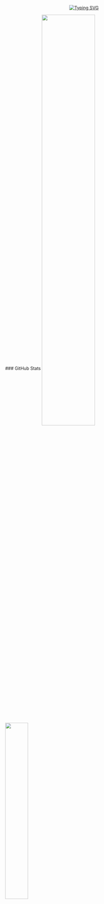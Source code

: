 <p align="center">
<a href="https://git.io/typing-svg"><img src="https://readme-typing-svg.demolab.com?font=Fira+Code&weight=600&size=24&duration=4000&pause=1000&color=40D6C0&center&vCenter=false&width=435&lines=Hello!+I+am+a+programmer!;%E4%BD%A0%E5%A5%BD%EF%BC%81%E6%88%91%E6%98%AF%E4%B8%80%E5%90%8D%E7%A8%8B%E5%BA%8F%E5%91%98%EF%BC%81;Welcome+to+my+Github+profile!;%E6%AC%A2%E8%BF%8E%E6%9D%A5%E5%88%B0%E6%88%91%E7%9A%84GitHub%E4%B8%BB%E9%A1%B5;Let's+explore+the+world+of+code+together!;%E8%AE%A9%E6%88%91%E4%BB%AC%E4%B8%80%E8%B5%B7%E6%8E%A2%E7%B4%A2%E4%BB%A3%E7%A0%81%E7%9A%84%E4%B8%96%E7%95%8C%EF%BC%81" alt="Typing SVG" /></a>
</p>
### GitHub Stats



<a href="https://github.com/JonathanLiang6">
  <img align="center" width="58%" src="https://github-readme-stats.vercel.app/api?username=JonathanLiang6&hide=prs&count_private=true&show_icons=true&theme=transparent&title_color=008B45&icon_color=00CD66&text_color=c1ffc1&text_bold=true" /></a><a href="https://github.com/JonathanLiang6">
  <img align="center" width="38%" src="https://github-readme-stats.vercel.app/api/top-langs/?username=JonathanLiang6&layout=compact&hide_progress=false&hide=VHDL,Stata&theme=transparent" />
</a>